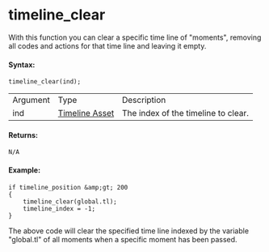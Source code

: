 # timeline_clear

With this function you can clear a specific time line of "moments",
removing all codes and actions for that time line and leaving it empty.

#### Syntax:

``` gml
timeline_clear(ind);
```

|          |                                                                    |                                     |
|----------|--------------------------------------------------------------------|-------------------------------------|
| Argument | Type                                                               | Description                         |
| ind      |  [Timeline Asset](../../../../../The_Asset_Editors/Timelines)  | The index of the timeline to clear. |

#### Returns:

``` gml
N/A
```

#### Example:

``` gml
if timeline_position &amp;gt; 200
{
    timeline_clear(global.tl);
    timeline_index = -1;
}
```

The above code will clear the specified time line indexed by the
variable "global.tl" of all moments when a specific moment has been
passed.
